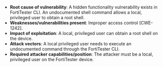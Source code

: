 - **Root cause of vulnerability**: A hidden functionality vulnerability exists in FortiTester CLI. An undocumented shell command allows a local, privileged user to obtain a root shell.
- **Weaknesses/vulnerabilities present**: Improper access control [CWE-1242].
- **Impact of exploitation**: A local, privileged user can obtain a root shell on the device.
- **Attack vectors**: A local privileged user needs to execute an undocumented command through the FortiTester CLI.
- **Required attacker capabilities/position**: The attacker must be a local, privileged user on the FortiTester device.